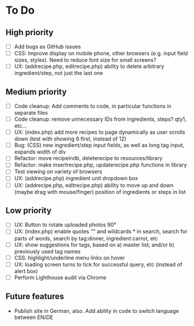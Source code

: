 # To Do

## High priority
- [ ] Add bugs as GitHub issues
- [ ] CSS: Improve display on mobile phone, other browsers (e.g. input field sizes, styles). Need to reduce font size for small screens?
- [ ] UX: (addrecipe.php, editrecipe.php) ability to delete arbitrary ingredient/step, not just the last one

## Medium priority
- [ ] Code cleanup: Add comments to code, in particular functions in separate files
- [ ] Code cleanup: remove unnecessary IDs from ingredients, steps? qty1, etc...
- [ ] UX: (index.php) add more recipes to page dynamically as user scrolls down (test with showing 6 first, instead of 12)
- [ ] Bug: (CSS) new ingredient/step input fields, as well as long tag input, expands width of div
- [ ] Refactor: move recipeindb, deleterecipe to resources/library
- [ ] Refactor: make insertrecipe.php, updaterecipe.php functions in library
- [ ] Test viewing on variety of browsers
- [ ] UX: (addrecipe.php) ingredient unit dropdown box
- [ ] UX: (addrecipe.php, editrecipe.php) ability to move up and down (maybe drag with mouse/finger) position of ingredients or steps in list

## Low priority
- [ ] UX: Button to rotate uploaded photos 90°
- [ ] UX: (index.php) enable quotes "" and wildcards * in search, search for parts of words, search by tag:dinner, ingredient:carrot, etc
- [ ] UX: show suggestions for tags, based on a) master list; and/or b) previously used tag names
- [ ] CSS: highlight/underline menu links on hover
- [ ] UX: loading screen turns to tick for successful query, etc (instead of alert box)
- [ ] Perform Lighthouse audit via Chrome

## Future features
- Publish site in German, also. Add ability in code to switch language between EN/DE
